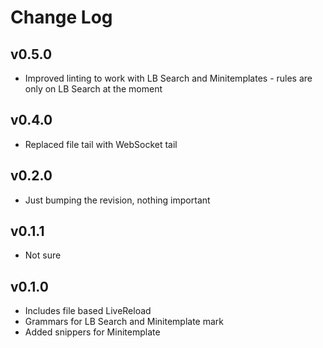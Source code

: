 # Change Log

## v0.5.0

   * Improved linting to work with LB Search and Minitemplates - rules are only on LB Search at the moment

## v0.4.0

   * Replaced file tail with WebSocket tail

## v0.2.0

   * Just bumping the revision, nothing important   

## v0.1.1

  * Not sure

## v0.1.0

   * Includes file based LiveReload
   * Grammars for LB Search and Minitemplate
   mark
   * Added snippers for Minitemplate
